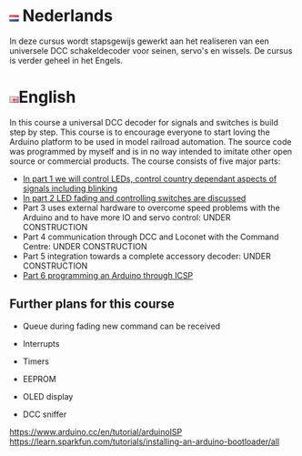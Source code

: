 # ![Nederlandse vlag](../images/nl.gif) Nederlands

In deze cursus wordt stapsgewijs gewerkt aan het realiseren van een universele DCC schakeldecoder voor seinen, servo's en wissels. De cursus is verder geheel in het Engels.

# ![English flag](../images/gb.gif)English

In this course a universal DCC decoder for signals and switches is build step by step. This course is to encourage everyone to start loving the Arduino platform to be used in model railroad automation. The source code was programmed by myself and is in no way intended to imitate other open source or commercial products. The course consists of five major parts:

* [In part 1 we will control LEDs, control country dependant aspects of signals including blinking](/ArduinoCourse/ArduinoCoursePart1/README.md)
* [In part 2 LED fading and controlling switches are discussed](/ArduinoCourse/ArduinoCoursePart2/README.md)
* Part 3 uses external hardware to overcome speed problems with the Arduino and to have more IO and servo control: UNDER CONSTRUCTION
* Part 4 communication through DCC and Loconet with the Command Centre: UNDER CONSTRUCTION
* Part 5 integration towards a complete accessory decoder: UNDER CONSTRUCTION
* [Part 6 programming an Arduino through ICSP](/ArduinoCourse/ArduinoUSBASP/README.md)

## Further plans for this course

* Queue during fading new command can be received

* Interrupts

* Timers

* EEPROM

* OLED display

* DCC sniffer


https://www.arduino.cc/en/tutorial/arduinoISP
https://learn.sparkfun.com/tutorials/installing-an-arduino-bootloader/all
